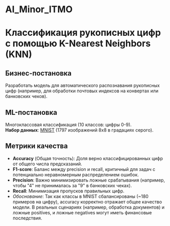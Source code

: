 # AI_Minor_ITMO

# Классификация рукописных цифр с помощью K-Nearest Neighbors (KNN)

## Бизнес-постановка
Разработать модель для автоматического распознавания рукописных цифр (например, для обработки почтовых индексов на конвертах или банковских чеков).

## ML-постановка
Многоклассовая классификация (10 классов: цифры 0-9).  
**Набор данных**: [MNIST](https://scikit-learn.org/stable/modules/generated/sklearn.datasets.load_digits.html) (1797 изображений 8x8 в градациях серого).

## Метрики качества
- **Accuracy** (Общая точность): Доля верно классифицированных цифр от общего числа предсказаний.
- **F1-score**: Баланс между precision и recall, критичный для задач с потенциально неравномерным распределением ошибок.
- **Precision**: Важно минимизировать ложные срабатывания (например, чтобы "4" не принималась за "9" в банковских чеках).
- **Recall**: Минимизация пропусков правильных цифр.
- *Обоснование*: Так как классы в MNIST сбалансированы (~180 примеров на цифру), accuracy корректно отражает общее качество модели. В реальных сценариях (например, обработка документов) и ложные positives, и ложные negatives могут иметь финансовые последствия.
